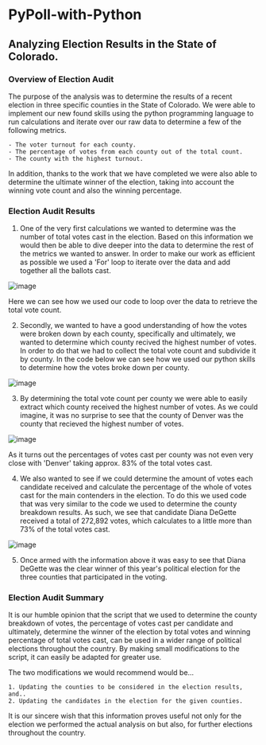# PyPoll-with-Python
## Analyzing Election Results in the State of Colorado.
### Overview of Election Audit
The purpose of the analysis was to determine the results of a recent election in three specific counties in the State of Colorado. We were able to implement our new found skills using the python programming language to run calculations and iterate over our raw data to determine a few of the following metrics. 

```
- The voter turnout for each county.
- The percentage of votes from each county out of the total count.
- The county with the highest turnout.
```

In addition, thanks to the work that we have completed we were also able to determine the ultimate winner of the election, taking into account the winning vote count and also the winning percentage. 

### Election Audit Results
1. One of the very first calculations we wanted to determine was the number of total votes cast in the election. Based on this information we would then be able to dive deeper into the data to determine the rest of the metrics we wanted to answer. In order to make our work as efficient as possible we used a 'For' loop to iterate over the data and add together all the ballots cast. 

![image](https://user-images.githubusercontent.com/93171738/147887518-b7b24c9d-1420-4aa1-90ac-d4bf4634d317.png)

Here we can see how we used our code to loop over the data to retrieve the total vote count.

2. Secondly, we wanted to have a good understanding of how the votes were broken down by each county, specifically and ultimately, we wanted to determine which county recived the highest number of votes. In order to do that we had to collect the total vote count and subdivide it by county. In the code below we can see how we used our python skills to determine how the votes broke down per county. 

![image](https://user-images.githubusercontent.com/93171738/147887661-65da366a-ec42-46c8-8301-8bf163efc2ff.png)

3. By determining the total vote count per county we were able to easily extract which county received the highest number of votes. As we could imagine, it was no surprise to see that the county of Denver was the county that recieved the highest number of votes. 

![image](https://user-images.githubusercontent.com/93171738/147887721-70deeab8-9f3e-4c88-9140-9bdf1171fa13.png)

As it turns out the percentages of votes cast per county was not even very close with 'Denver' taking approx. 83% of the total votes cast.

4. We also wanted to see if we could determine the amount of votes each candidate received and calculate the percentage of the whole of votes cast for the main contenders in the election. To do this we used code that was very similar to the code we used to determine the county breakdown results. As such, we see that candidate Diana DeGette received a total of 272,892 votes, which calculates to a little more than 73% of the total votes cast. 

![image](https://user-images.githubusercontent.com/93171738/147887874-caed54d2-66a1-43f3-9b22-6dccf0878761.png)

5. Once armed with the information above it was easy to see that Diana DeGette was the clear winner of this year's political election for the three counties that participated in the voting.

### Election Audit Summary

It is our humble opinion that the script that we used to determine the county breakdown of votes, the percentage of votes cast per candidate and ultimately, determine the winner of the election by total votes and winning percentage of total votes cast, can be used in a wider range of political elections throughout the country. By making small modifications to the script, it can easily be adapted for greater use. 

The two modifications we would recommend would be...
```
1. Updating the counties to be considered in the election results, and..
2. Updating the candidates in the election for the given counties. 
```

It is our sincere wish that this information proves useful not only for the election we performed the actual analysis on but also, for further elections throughout the country. 
